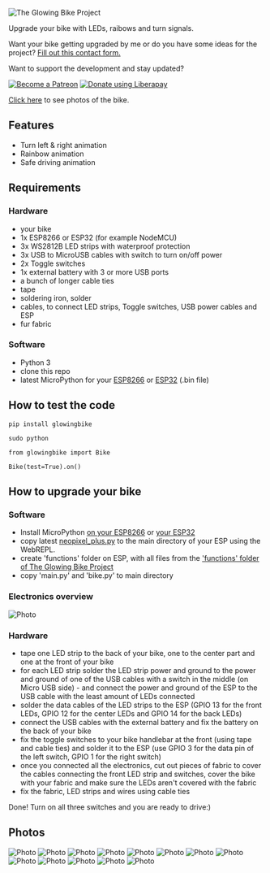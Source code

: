 ![The Glowing Bike Project](https://raw.githubusercontent.com/marcoEDU/The-Glowing-Bike-Project/master/images/headerimage.jpg "The Glowing Bike Project")

Upgrade your bike with LEDs, raibows and turn signals.

Want your bike getting upgraded by me or do you have some ideas for the project? [Fill out this contact form.](https://docs.google.com/forms/d/e/1FAIpQLScwD0kZ9ohC06ihu6lKF8d86BmgP3NqM1V3uUNWWPCblUQcxw/viewform?usp=sf_link)

Want to support the development and stay updated?

<a href="https://www.patreon.com/bePatron?u=24983231"><img alt="Become a Patreon" src="https://raw.githubusercontent.com/marcoEDU/The-Glowing-Bike-Project/master/images/patreon_button.svg"></a> <a href="https://liberapay.com/marcoEDU/donate"><img alt="Donate using Liberapay" src="https://liberapay.com/assets/widgets/donate.svg"></a>

[Click here](#photos) to see photos of the bike.

## Features

- Turn left & right animation
- Rainbow animation
- Safe driving animation


## Requirements

### Hardware

- your bike
- 1x ESP8266 or ESP32 (for example NodeMCU)
- 3x WS2812B LED strips with waterproof protection
- 3x USB to MicroUSB cables with switch to turn on/off power
- 2x Toggle switches
- 1x external battery with 3 or more USB ports
- a bunch of longer cable ties
- tape
- soldering iron, solder
- cables, to connect LED strips, Toggle switches, USB power cables and ESP
- fur fabric


### Software

- Python 3
- clone this repo
- latest MicroPython for your [ESP8266](http://micropython.org/download/esp8266/) or [ESP32](http://micropython.org/download/esp32/) (.bin file)


## How to test the code

```pip install glowingbike```

```sudo python```

```
from glowingbike import Bike

Bike(test=True).on()
```

## How to upgrade your bike

### Software

-  Install MicroPython [on your ESP8266](https://docs.micropython.org/en/latest/esp8266/tutorial/intro.html) or [your ESP32](https://docs.micropython.org/en/latest/esp32/tutorial/intro.html#esp32-intro)
- copy latest [neopixel_plus.py](https://github.com/marcoEDU/NeoPixelPlus/blob/master/neopixel_plus/neopixel_plus.py) to the main directory of your ESP using the WebREPL.
- create 'functions' folder on ESP, with all files from the ['functions' folder of The Glowing Bike Project](https://github.com/marcoEDU/The-Glowing-Bike-Project/tree/master/functions)
- copy 'main.py' and 'bike.py' to main directory

### Electronics overview
![Photo](https://raw.githubusercontent.com/marcoEDU/The-Glowing-Bike-Project/master/images/diagram.jpg "Photo")

### Hardware

- tape one LED strip to the back of your bike, one to the center part and one at the front of your bike
- for each LED strip solder the LED strip power and ground to the power and ground of one of the USB cables with a switch in the middle (on Micro USB side) - and connect the power and ground of the ESP to the USB cable with the least amount of LEDs connected
- solder the data cables of the LED strips to the ESP (GPIO 13 for the front LEDs, GPIO 12 for the center LEDs and GPIO 14 for the back LEDs)
- connect the USB cables with the external battery and fix the battery on the back of your bike
- fix the toggle switches to your bike handlebar at the front (using tape and cable ties) and solder it to the ESP (use GPIO 3 for the data pin of the left switch, GPIO 1 for the right switch)
- once you connected all the electronics, cut out pieces of fabric to cover the cables connecting the front LED strip and switches, cover the bike with your fabric and make sure the LEDs aren't covered with the fabric
- fix the fabric, LED strips and wires using cable ties

Done! Turn on all three switches and you are ready to drive:)


## Photos

![Photo](https://raw.githubusercontent.com/marcoEDU/The-Glowing-Bike-Project/master/photos/IMGP0449.jpeg "Photo")
![Photo](https://raw.githubusercontent.com/marcoEDU/The-Glowing-Bike-Project/master/photos/IMGP0452.jpeg "Photo")
![Photo](https://raw.githubusercontent.com/marcoEDU/The-Glowing-Bike-Project/master/photos/IMGP0469.jpeg "Photo")
![Photo](https://raw.githubusercontent.com/marcoEDU/The-Glowing-Bike-Project/master/photos/IMGP0473.jpeg "Photo")
![Photo](https://raw.githubusercontent.com/marcoEDU/The-Glowing-Bike-Project/master/photos/IMGP0475.jpeg "Photo")
![Photo](https://raw.githubusercontent.com/marcoEDU/The-Glowing-Bike-Project/master/photos/IMGP0476.jpeg "Photo")
![Photo](https://raw.githubusercontent.com/marcoEDU/The-Glowing-Bike-Project/master/photos/IMGP0478.jpeg "Photo")
![Photo](https://raw.githubusercontent.com/marcoEDU/The-Glowing-Bike-Project/master/photos/IMGP0484.jpeg "Photo")
![Photo](https://raw.githubusercontent.com/marcoEDU/The-Glowing-Bike-Project/master/photos/IMGP0491.jpeg "Photo")
![Photo](https://raw.githubusercontent.com/marcoEDU/The-Glowing-Bike-Project/master/photos/IMGP0496.jpeg "Photo")
![Photo](https://raw.githubusercontent.com/marcoEDU/The-Glowing-Bike-Project/master/photos/IMGP0497.jpeg "Photo")
![Photo](https://raw.githubusercontent.com/marcoEDU/The-Glowing-Bike-Project/master/photos/IMGP0507.jpeg "Photo")
![Photo](https://raw.githubusercontent.com/marcoEDU/The-Glowing-Bike-Project/master/photos/IMGP0508.jpeg "Photo")